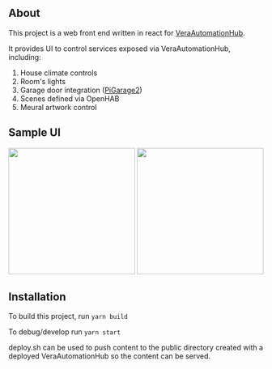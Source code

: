 ## About
This project is a web front end written in react for [VeraAutomationHub](https://github.com/bigboxer23/VeraAutomationHub).

It provides UI to control services exposed via VeraAutomationHub, including: 
1) House climate controls
2) Room's lights
3) Garage door integration ([PiGarage2](https://github.com/bigboxer23/PiGarage2))
4) Scenes defined via OpenHAB
5) Meural artwork control 

## Sample UI
<img src='https://user-images.githubusercontent.com/716472/214951617-84efab9b-1083-4707-bb5b-c9a935f63418.png' width='250px'/> <img src='https://user-images.githubusercontent.com/716472/214954054-4892999b-db47-47a7-bbda-0e71d4d9bc09.png' width='250px'/>

## Installation
To build this project, run `yarn build`

To debug/develop run `yarn start`

deploy.sh can be used to push content to the public directory created with a deployed VeraAutomationHub so the content can be served.

